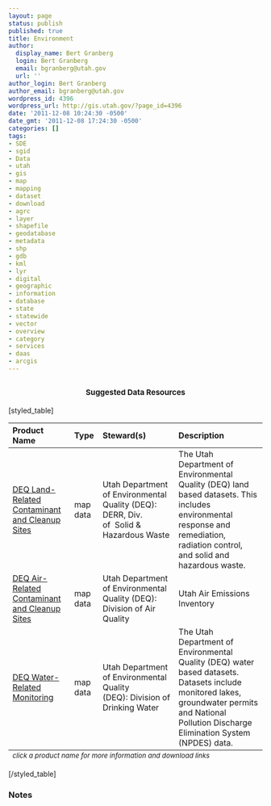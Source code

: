 ```yaml
---
layout: page
status: publish
published: true
title: Environment
author:
  display_name: Bert Granberg
  login: Bert Granberg
  email: bgranberg@utah.gov
  url: ''
author_login: Bert Granberg
author_email: bgranberg@utah.gov
wordpress_id: 4396
wordpress_url: http://gis.utah.gov/?page_id=4396
date: '2011-12-08 10:24:30 -0500'
date_gmt: '2011-12-08 17:24:30 -0500'
categories: []
tags:
- SDE
- sgid
- Data
- utah
- gis
- map
- mapping
- dataset
- download
- agrc
- layer
- shapefile
- geodatabase
- metadata
- shp
- gdb
- kml
- lyr
- digital
- geographic
- information
- database
- state
- statewide
- vector
- overview
- category
- services
- daas
- arcgis
---
```

<h2 style="text-align: center;"><span class="Apple-style-span" style="font-size: 15px;">Suggested Data Resources</span></h2>
<p>[styled_table]</p>
<table>
<thead>
<tr>
<th style="text-align: left;" scope="col">Product Name</th>
<th style="text-align: left;" scope="col">Type</th>
<th style="text-align: left;" scope="col">Steward(s)</th>
<th style="text-align: left;" scope="col">Description</th>
</tr>
</thead>
<tfoot>
<tr>
<td colspan="5"><sub><em>click a product name for more information and download links</em></sub></td>
</tr>
</tfoot>
<tbody>
<tr>
<td style="text-align: left;"><a href="/data/environment/deq-land-related-contaminant-cleanup-sites">DEQ Land-Related Contaminant and Cleanup Sites</a></td>
<td style="text-align: left;">map data</td>
<td style="text-align: left;">Utah Department of Environmental Quality (DEQ): DERR, Div. of  Solid &amp; Hazardous Waste</td>
<td style="text-align: left;">The Utah Department of Environmental Quality (DEQ) land based datasets. This includes environmental response and remediation, radiation control, and solid and hazardous waste.</td>
</tr>
<tr>
<td style="text-align: left;"><a href="/data/environment/deq-air-related-contaminant-cleanup-sites">DEQ Air-Related Contaminant and Cleanup Sites</a></td>
<td style="text-align: left;">map data</td>
<td style="text-align: left;">Utah Department of Environmental Quality (DEQ): Division of Air Quality</td>
<td style="text-align: left;">Utah Air Emissions Inventory</td>
</tr>
<tr>
<td style="text-align: left;"><a href="/data/environment/drinking-water-sytems-protection-zones">DEQ Water-Related Monitoring</a></td>
<td style="text-align: left;">map data</td>
<td style="text-align: left;">Utah Department of Environmental Quality (DEQ): Division of Drinking Water</td>
<td style="text-align: left;">The Utah Department of Environmental Quality (DEQ) water based datasets. Datasets include monitored lakes, groundwater permits and National Pollution Discharge Elimination System (NPDES) data.</td>
</tr>
</tbody>
</table>
<p>[/styled_table]</p>
<h3>Notes</h3>
